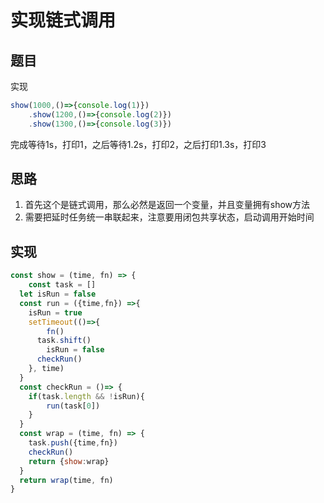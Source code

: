 # 实现链式调用

## 题目

实现

```javascript
show(1000,()=>{console.log(1)})
    .show(1200,()=>{console.log(2)})
    .show(1300,()=>{console.log(3)})
```

完成等待1s，打印1，之后等待1.2s，打印2，之后打印1.3s，打印3

## 思路

1. 首先这个是链式调用，那么必然是返回一个变量，并且变量拥有show方法
2. 需要把延时任务统一串联起来，注意要用闭包共享状态，启动调用开始时间

## 实现

```javascript
const show = (time, fn) => {
	const task = []
  let isRun = false
  const run = ({time,fn}) =>{
  	isRun = true
  	setTimeout(()=>{
    	fn()
      task.shift()
  		isRun = false
      checkRun()
    }, time)
  }
  const checkRun = ()=> {
    if(task.length && !isRun){
    	run(task[0])
    }
  }
  const wrap = (time, fn) => {
  	task.push({time,fn})
    checkRun()
    return {show:wrap}
  }
  return wrap(time, fn)
}
```

